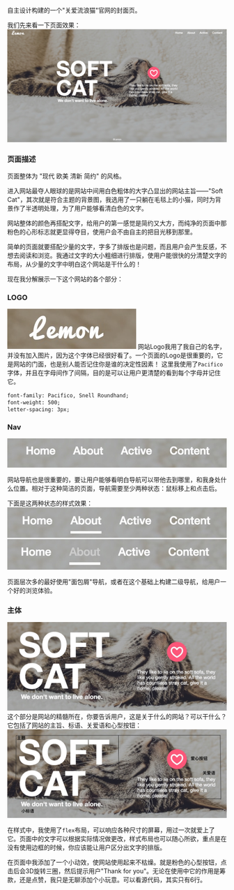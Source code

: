 自主设计构建的一个"关爱流浪猫"官网的封面页。

我们先来看一下页面效果：
![Soft Cat官网封面页 · 效果图](pc/pc.png)

### 页面描述

页面整体为 "现代 欧美 清新 简约" 的风格。

进入网站最夺人眼球的是网站中间用白色粗体的大字凸显出的网站主旨——"Soft Cat"，其次就是符合主题的背景图，我选用了一只躺在毛毯上的小猫，同时为背景作了半透明处理，为了用户能够看清白色的文字。

网站整体的颜色再搭配文字，给用户的第一感觉是简约又大方，而纯净的页面中那粉色的心形标志就更显得夺目，使用户会不由自主的把目光移到那里。

简单的页面就要搭配少量的文字，字多了排版也是问题，而且用户会产生反感，不想去阅读和浏览。我通过文字的大小粗细进行排版，使用户能很快的分清楚文字的布局，从少量的文字中明白这个网站是干什么的！

现在我分解展示一下这个网站的各个部分：

### LOGO
![Soft Cat官网封面页 · LOGO](pc/pc_logo.png)
网站Logo我用了我自己的名字，并没有加入图片，因为这个字体已经很好看了。一个页面的Logo是很重要的，它是网站的门面，也是别人能否记住你是谁的决定性因素！
这里我使用了`Pacifico`字体，并且在字母间作了间隔，目的是可以让用户更清楚的看到每个字母并记住它。

```
font-family: Pacifico, Snell Roundhand;
font-weight: 500;
letter-spacing: 3px;
```

### Nav
![Soft Cat官网封面页 · Nav](pc/pc_nav.png)

网站导航也是很重要的，要让用户能够看明白导航可以带他去到哪里，和我身处什么位置。相对于这种简洁的页面，导航需要至少两种状态：鼠标移上和点击后。

下面是这两种状态的样式效果：
![Soft Cat官网封面页 · Nav · 鼠标移上](pc/pc_nav_hover.png)
![Soft Cat官网封面页 · Nav · 点击后](pc/pc_nav_active.png)

页面层次多的最好使用"面包屑"导航，或者在这个基础上构建二级导航，给用户一个好的浏览体验。

### 主体
![Soft Cat官网封面页 · 主体](pc/pc_main.jpeg)
这个部分是网站的精髓所在，你要告诉用户，这是关于什么的网站？可以干什么？它包括了网站的主旨、标语、关爱语和心型按钮：
![Soft Cat官网封面页 · 主体剖析](pc/pc_main1.jpeg)

在样式中，我使用了`flex`布局，可以响应各种尺寸的屏幕，用过一次就爱上了它。页面中的文字可以根据实际情况做更改，样式布局也可以随心所欲，重点是在没有使用边框的时候，你应该能让用户区分出文字的排版。

在页面中我添加了一个小动效，使网站使用起来不枯燥。就是粉色的心型按钮，点击后会3D旋转三圈，然后提示用户"Thank for you"。无论在使用中它的作用是筹款，还是点赞，我只是无聊添加个小玩意。可以看源代码，其实只有6行。
